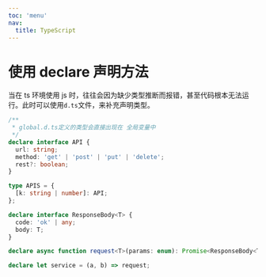 ```yaml
---
toc: 'menu'
nav:
  title: TypeScript
---
```


# 使用 declare 声明方法

当在 ts 环境使用 js 时，往往会因为缺少类型推断而报错，甚至代码根本无法运行。此时可以使用`d.ts`文件，来补充声明类型。

```ts global.d.ts
/**
 * global.d.ts定义的类型会直接出现在 全局变量中
 */
declare interface API {
  url: string;
  method: 'get' | 'post' | 'put' | 'delete';
  rest?: boolean;
}

type APIS = {
  [k: string | number]: API;
};

declare interface ResponseBody<T> {
  code: 'ok' | any;
  body: T;
}

declare async function request<T>(params: enum): Promise<ResponseBody<T>> {};

declare let service = (a, b) => request;
```
